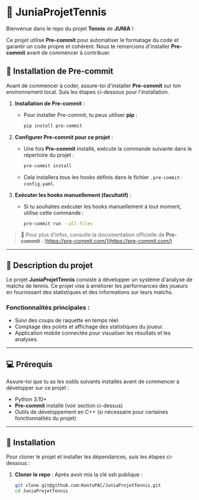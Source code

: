 # 🎾 JuniaProjetTennis

Bienvenue dans le repo du projet **Tennis** de **JUNIA** !

Ce projet utilise **Pre-commit** pour automatiser le formatage du code et garantir un code propre et cohérent. Nous te remercions d'installer **Pre-commit** avant de commencer à contribuer.

## 🚀 Installation de Pre-commit

Avant de commencer à coder, assure-toi d'installer **Pre-commit** sur ton environnement local. Suis les étapes ci-dessous pour l'installation.

1. **Installation de Pre-commit** :
   - Pour installer Pre-commit, tu peux utiliser **pip** :
     ```bash
     pip install pre-commit
     ```

2. **Configurer Pre-commit pour ce projet** :
   - Une fois **Pre-commit** installé, exécute la commande suivante dans le répertoire du projet :
     ```bash
     pre-commit install
     ```
   - Cela installera tous les hooks définis dans le fichier `.pre-commit-config.yaml`.

3. **Exécuter les hooks manuellement (facultatif)** :
   - Si tu souhaites exécuter les hooks manuellement à tout moment, utilise cette commande :
     ```bash
     pre-commit run --all-files
     ```

> 📖 Pour plus d'infos, consulte la documentation officielle de **Pre-commit** : [https://pre-commit.com/](https://pre-commit.com/)

---

## 📝 Description du projet

Le projet **JuniaProjetTennis** consiste à développer un système d'analyse de matchs de tennis. Ce projet vise à améliorer les performances des joueurs en fournissant des statistiques et des informations sur leurs matchs.

### Fonctionnalités principales :
- Suivi des coups de raquette en temps réel.
- Comptage des points et affichage des statistiques du joueur.
- Application mobile connectée pour visualiser les résultats et les analyses.

---

## 💻 Prérequis

Assure-toi que tu as les outils suivants installés avant de commencer à développer sur ce projet :

- Python 3.10+
- **Pre-commit** installé (voir section ci-dessus)
- Outils de développement en C++ (si nécessaire pour certaines fonctionnalités du projet)

---

## 🔧 Installation

Pour cloner le projet et installer les dépendances, suis les étapes ci-dessous :

1. **Cloner le repo** :
Après avoir mis la clé ssh publique :
   ```bash
   git clone git@github.com:KentoPAC/JuniaProjetTennis.git
   cd JuniaProjetTennis

